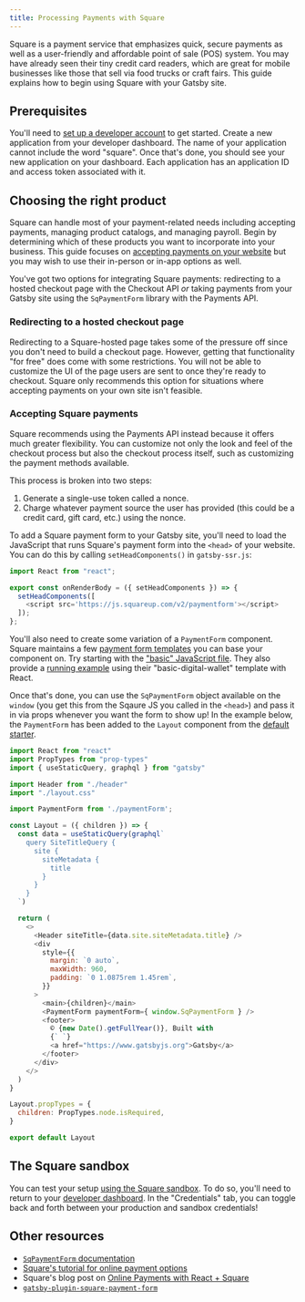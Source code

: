 ```yaml
---
title: Processing Payments with Square
---
```


Square is a payment service that emphasizes quick, secure payments as well as a user-friendly and affordable point of sale (POS) system. You may have already seen their tiny credit card readers, which are great for mobile businesses like those that sell via food trucks or craft fairs. This guide explains how to begin using Square with your Gatsby site.

## Prerequisites

You'll need to [set up a developer account](https://squareup.com/signup?v=developers) to get started. Create a new application from your developer dashboard. The name of your application cannot include the word "square". Once that's done, you should see your new application on your dashboard. Each application has an application ID and access token associated with it.

## Choosing the right product

Square can handle most of your payment-related needs including accepting payments, managing product catalogs, and managing payroll. Begin by determining which of these products you want to incorporate into your business. This guide focuses on [accepting payments on your website](https://developer.squareup.com/docs/online-payment-options#square-payments-in-your-own-website) but you may wish to use their in-person or in-app options as well.

You've got two options for integrating Square payments: redirecting to a hosted checkout page with the Checkout API _or_ taking payments from your Gatsby site using the `SqPaymentForm` library with the Payments API.

### Redirecting to a hosted checkout page

Redirecting to a Square-hosted page takes some of the pressure off since you don't need to build a checkout page. However, getting that functionality "for free" does come with some restrictions. You will not be able to customize the UI of the page users are sent to once they're ready to checkout. Square only recommends this option for situations where accepting payments on your own site isn't feasible.

### Accepting Square payments

Square recommends using the Payments API instead because it offers much greater flexibility. You can customize not only the look and feel of the checkout process but also the checkout process itself, such as customizing the payment methods available.

This process is broken into two steps:

1. Generate a single-use token called a nonce.
2. Charge whatever payment source the user has provided (this could be a credit card, gift card, etc.) using the nonce.

To add a Square payment form to your Gatsby site, you'll need to load the JavaScript that runs Square's payment form into the `<head>` of your website. You can do this by calling `setHeadComponents()` in `gatsby-ssr.js`:

```js:title=gatsby-ssr.js
import React from "react";

export const onRenderBody = ({ setHeadComponents }) => {
  setHeadComponents([
    <script src='https://js.squareup.com/v2/paymentform'></script>
  ]);
};

```

You'll also need to create some variation of a `PaymentForm` component. Square maintains a few [payment form templates](https://github.com/square/connect-api-examples/tree/master/templates/web-ui/payment-form) you can base your component on. Try starting with the ["basic" JavaScript file](https://github.com/square/connect-api-examples/blob/master/templates/web-ui/payment-form/basic/sqpaymentform-basic.js). They also provide a [running example](https://codesandbox.io/s/4zjrv7kry9?from-embed) using their "basic-digital-wallet" template with React.

Once that's done, you can use the `SqPaymentForm` object available on the `window` (you get this from the Sqaure JS you called in the `<head>`) and pass it in via props whenever you want the form to show up! In the example below, the `PaymentForm` has been added to the `Layout` component from the [default starter](/starters/gatsbyjs/gatsby-starter-default/).

```js:title=layout.js
import React from "react"
import PropTypes from "prop-types"
import { useStaticQuery, graphql } from "gatsby"

import Header from "./header"
import "./layout.css"

import PaymentForm from './paymentForm';

const Layout = ({ children }) => {
  const data = useStaticQuery(graphql`
    query SiteTitleQuery {
      site {
        siteMetadata {
          title
        }
      }
    }
  `)

  return (
    <>
      <Header siteTitle={data.site.siteMetadata.title} />
      <div
        style={{
          margin: `0 auto`,
          maxWidth: 960,
          padding: `0 1.0875rem 1.45rem`,
        }}
      >
        <main>{children}</main>
        <PaymentForm paymentForm={ window.SqPaymentForm } />
        <footer>
          © {new Date().getFullYear()}, Built with
          {` `}
          <a href="https://www.gatsbyjs.org">Gatsby</a>
        </footer>
      </div>
    </>
  )
}

Layout.propTypes = {
  children: PropTypes.node.isRequired,
}

export default Layout
```

## The Square sandbox

You can test your setup [using the Square sandbox](https://developer.squareup.com/docs/testing/sandbox). To do so, you'll need to return to your [developer dashboard](https://developer.squareup.com/apps). In the "Credentials" tab, you can toggle back and forth between your production and sandbox credentials!

## Other resources

- [`SqPaymentForm` documentation](https://developer.squareup.com/docs/api/paymentform#navsection-paymentform)
- [Square's tutorial for online payment options](https://developer.squareup.com/docs/online-payment-options)
- Square's blog post on [Online Payments with React + Square](https://developer.squareup.com/blog/online-payments-form-react/)
- [`gatsby-plugin-square-payment-form`](/packages/gatsby-plugin-square-payment-form/)
